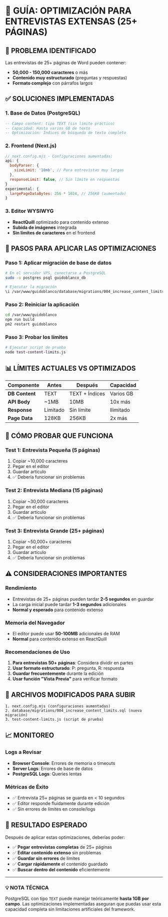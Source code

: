 # 📄 GUÍA: OPTIMIZACIÓN PARA ENTREVISTAS EXTENSAS (25+ PÁGINAS)

## 🎯 **PROBLEMA IDENTIFICADO**
Las entrevistas de 25+ páginas de Word pueden contener:
- **50,000 - 150,000 caracteres** o más
- **Contenido muy estructurado** (preguntas y respuestas)
- **Formato complejo** con párrafos largos

## ✅ **SOLUCIONES IMPLEMENTADAS**

### **1. Base de Datos (PostgreSQL)**
```sql
-- Campo content: tipo TEXT (sin límite práctico)
-- Capacidad: Hasta varios GB de texto
-- Optimización: Índices de búsqueda de texto completo
```

### **2. Frontend (Next.js)**
```javascript
// next.config.mjs - Configuraciones aumentadas:
api: {
  bodyParser: {
    sizeLimit: '10mb', // Para entrevistas muy largas
  },
  responseLimit: false, // Sin límite en respuestas
}
experimental: {
  largePageDataBytes: 256 * 1024, // 256KB (aumentado)
}
```

### **3. Editor WYSIWYG**
- **ReactQuill** optimizado para contenido extenso
- **Subida de imágenes** integrada
- **Sin límites de caracteres** en el frontend

## 🔧 **PASOS PARA APLICAR LAS OPTIMIZACIONES**

### **Paso 1: Aplicar migración de base de datos**
```bash
# En el servidor VPS, conectarse a PostgreSQL
sudo -u postgres psql guidoblanco_db

# Ejecutar la migración
\i /var/www/guidoblanco/database/migrations/004_increase_content_limits.sql
```

### **Paso 2: Reiniciar la aplicación**
```bash
cd /var/www/guidoblanco
npm run build
pm2 restart guidoblanco
```

### **Paso 3: Probar los límites**
```bash
# Ejecutar script de prueba
node test-content-limits.js
```

## 📊 **LÍMITES ACTUALES VS OPTIMIZADOS**

| Componente | Antes | Después | Capacidad |
|------------|-------|---------|-----------|
| **DB Content** | TEXT | TEXT + Índices | Varios GB |
| **API Body** | ~1MB | 10MB | 10x más |
| **Response** | Limitado | Sin límite | Ilimitado |
| **Page Data** | 128KB | 256KB | 2x más |

## 🧪 **CÓMO PROBAR QUE FUNCIONA**

### **Test 1: Entrevista Pequeña (5 páginas)**
1. Copiar ~10,000 caracteres
2. Pegar en el editor
3. Guardar artículo
4. ✅ Debería funcionar sin problemas

### **Test 2: Entrevista Mediana (15 páginas)**
1. Copiar ~30,000 caracteres
2. Pegar en el editor
3. Guardar artículo
4. ✅ Debería funcionar sin problemas

### **Test 3: Entrevista Grande (25+ páginas)**
1. Copiar ~50,000+ caracteres
2. Pegar en el editor
3. Guardar artículo
4. ✅ Debería funcionar sin problemas

## ⚠️ **CONSIDERACIONES IMPORTANTES**

### **Rendimiento**
- Entrevistas de 25+ páginas pueden tardar **2-5 segundos** en guardar
- La carga inicial puede tardar **1-3 segundos** adicionales
- **Normal y esperado** para contenido extenso

### **Memoria del Navegador**
- El editor puede usar **50-100MB** adicionales de RAM
- **Normal** para contenido extenso en ReactQuill

### **Recomendaciones de Uso**
1. **Para entrevistas 50+ páginas**: Considera dividir en partes
2. **Usar formato estructurado**: P: pregunta, R: respuesta
3. **Guardar frecuentemente** durante la edición
4. **Usar función "Vista Previa"** para verificar formato

## 🚀 **ARCHIVOS MODIFICADOS PARA SUBIR**

```
1. next.config.mjs (configuraciones aumentadas)
2. database/migrations/004_increase_content_limits.sql (nueva migración)
3. test-content-limits.js (script de prueba)
```

## 📈 **MONITOREO**

### **Logs a Revisar**
- **Browser Console**: Errores de memoria o timeouts
- **Server Logs**: Errores de base de datos
- **PostgreSQL Logs**: Queries lentas

### **Métricas de Éxito**
- ✅ Entrevista 25+ páginas se guarda en < 10 segundos
- ✅ Editor responde fluidamente durante edición
- ✅ Sin errores de límites en console/logs

## 🎉 **RESULTADO ESPERADO**

Después de aplicar estas optimizaciones, deberías poder:

- ✅ **Pegar entrevistas completas** de 25+ páginas
- ✅ **Editar contenido extenso** sin problemas
- ✅ **Guardar sin errores** de límites
- ✅ **Cargar rápidamente** el contenido guardado
- ✅ **Buscar dentro del contenido** eficientemente

---

### 💡 **NOTA TÉCNICA**
PostgreSQL con tipo `TEXT` puede manejar teóricamente **hasta 1GB por campo**. Las optimizaciones implementadas aseguran que puedas usar esta capacidad completa sin limitaciones artificiales del framework.